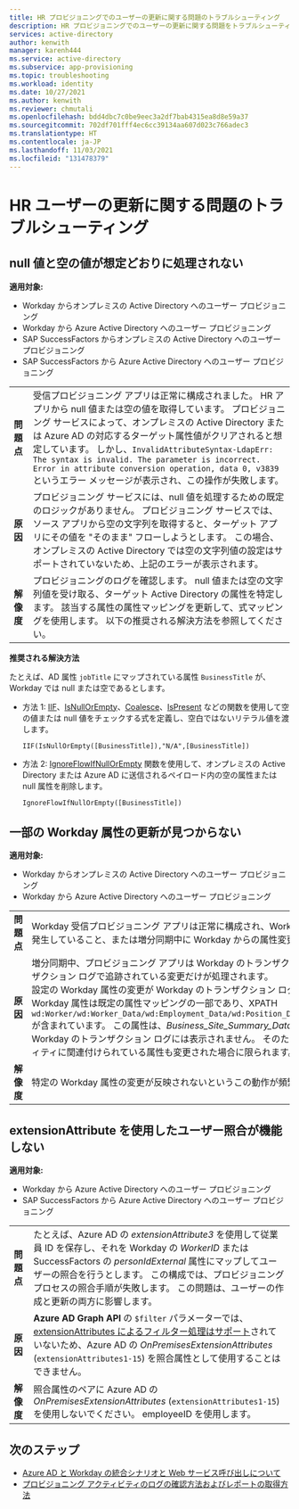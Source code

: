 ```yaml
---
title: HR プロビジョニングでのユーザーの更新に関する問題のトラブルシューティング
description: HR プロビジョニングでのユーザーの更新に関する問題をトラブルシューティングする方法について説明します
services: active-directory
author: kenwith
manager: karenh444
ms.service: active-directory
ms.subservice: app-provisioning
ms.topic: troubleshooting
ms.workload: identity
ms.date: 10/27/2021
ms.author: kenwith
ms.reviewer: chmutali
ms.openlocfilehash: bdd4dbc7c0be9eec3a2df7bab4315ea8d8e59a37
ms.sourcegitcommit: 702df701fff4ec6cc39134aa607d023c766adec3
ms.translationtype: HT
ms.contentlocale: ja-JP
ms.lasthandoff: 11/03/2021
ms.locfileid: "131478379"
---
```

# <a name="troubleshoot-hr-user-update-issues"></a>HR ユーザーの更新に関する問題のトラブルシューティング

## <a name="null-and-empty-values-not-processed-as-expected"></a>null 値と空の値が想定どおりに処理されない
**適用対象:**
* Workday からオンプレミスの Active Directory へのユーザー プロビジョニング
* Workday から Azure Active Directory へのユーザー プロビジョニング
* SAP SuccessFactors からオンプレミスの Active Directory へのユーザー プロビジョニング
* SAP SuccessFactors から Azure Active Directory へのユーザー プロビジョニング

| | |
|-- | -- |
| **問題点** | 受信プロビジョニング アプリは正常に構成されました。 HR アプリから null 値または空の値を取得しています。 プロビジョニング サービスによって、オンプレミスの Active Directory または Azure AD の対応するターゲット属性値がクリアされると想定しています。 しかし、`InvalidAttributeSyntax-LdapErr: The syntax is invalid. The parameter is incorrect. Error in attribute conversion operation, data 0, v3839` というエラー メッセージが表示され、この操作が失敗します。 |
| **原因** | プロビジョニング サービスには、null 値を処理するための既定のロジックがありません。 プロビジョニング サービスでは、ソース アプリから空の文字列を取得すると、ターゲット アプリにその値を "そのまま" フローしようとします。 この場合、オンプレミスの Active Directory では空の文字列値の設定はサポートされていないため、上記のエラーが表示されます。 |
| **解像度** | プロビジョニングのログを確認します。 null 値または空の文字列値を受け取る、ターゲット Active Directory の属性を特定します。 該当する属性の属性マッピングを更新して、式マッピングを使用します。 以下の推奨される解決方法を参照してください。 |

**推奨される解決方法**

  たとえば、AD 属性 `jobTitle` にマップされている属性 `BusinessTitle` が、Workday では null または空であるとします。 
  * 方法 1: [IIF](functions-for-customizing-application-data.md#iif)、[IsNullOrEmpty](functions-for-customizing-application-data.md#isnullorempty)、[Coalesce](functions-for-customizing-application-data.md#coalesce)、[IsPresent](functions-for-customizing-application-data.md#ispresent) などの関数を使用して空の値または null 値をチェックする式を定義し、空白ではないリテラル値を渡します。 
  
     `IIF(IsNullOrEmpty([BusinessTitle]),"N/A",[BusinessTitle])`

  * 方法 2: [IgnoreFlowIfNullOrEmpty](functions-for-customizing-application-data.md#ignoreflowifnullorempty) 関数を使用して、オンプレミスの Active Directory または Azure AD に送信されるペイロード内の空の属性または null 属性を削除します。 
  
     `IgnoreFlowIfNullOrEmpty([BusinessTitle])` 

## <a name="some-workday-attribute-updates-are-missing"></a>一部の Workday 属性の更新が見つからない
**適用対象:**
* Workday からオンプレミスの Active Directory へのユーザー プロビジョニング
* Workday から Azure Active Directory へのユーザー プロビジョニング

| | |
|-- | -- |
| **問題点** | Workday 受信プロビジョニング アプリは正常に構成され、Workday テナント URL に正常に接続されています。 Workday からの特定の属性更新のフローに遅延が発生していること、または増分同期中に Workday からの属性変更が予想どおりに反映されない場合があることを確認しました。 |
| **原因** | 増分同期中、プロビジョニング アプリは Workday のトランザクション ログに対してプライマリ Worker エンティティの変更のクエリを実行し、Workday のトランザクション ログで追跡されている変更だけが処理されます。 <br> 設定の Workday 属性の変更が Workday のトランザクション ログで追跡されていない場合、Azure AD はその変更を取得できません。 たとえば、*LocalReference* Workday 属性は既定の属性マッピングの一部であり、XPATH `wd:Worker/wd:Worker_Data/wd:Employment_Data/wd:Position_Data/wd:Business_Site_Summary_Data/wd:Local_Reference/wd:ID[@wd:type='Locale_ID']/text()` が含まれています。 この属性は、*Business_Site_Summary_Data* エンティティの一部であることに注意してください。 Workday のこの属性の値が変更されても、Workday のトランザクション ログには表示されません。 そのため、増分同期中にこの属性の新しい値が表示されるのは、同期間隔中にプライマリ Worker エンティティに関連付けられている属性も変更された場合に限られます。 |
| **解像度** | 特定の Workday 属性の変更が反映されないというこの動作が頻繁に発生する場合は、週 1 回または月 1 回の完全同期を定期的に実行することをお勧めします。 |

## <a name="user-match-with-extensionattribute-not-working"></a>extensionAttribute を使用したユーザー照合が機能しない
**適用対象:**
* Workday から Azure Active Directory へのユーザー プロビジョニング
* SAP SuccessFactors から Azure Active Directory へのユーザー プロビジョニング

| | |
|-- | -- |
| **問題点** | たとえば、Azure AD の *extensionAttribute3* を使用して従業員 ID を保存し、それを Workday の *WorkerID* または SuccessFactors の *personIdExternal* 属性にマップしてユーザーの照合を行うとします。 この構成では、プロビジョニング プロセスの照合手順が失敗します。 この問題は、ユーザーの作成と更新の両方に影響します。 |
| **原因** | **Azure AD Graph API** の `$filter` パラメーターでは、[extensionAttributes によるフィルター処理はサポート](https://docs.microsoft.com/previous-versions/azure/ad/graph/howto/azure-ad-graph-api-supported-queries-filters-and-paging-options#filter)されていないため、Azure AD の *OnPremisesExtensionAttributes* (`extensionAttributes1-15`) を照合属性として使用することはできません。 |
| **解像度** | 照合属性のペアに Azure AD の *OnPremisesExtensionAttributes* (`extensionAttributes1-15`) を使用しないでください。 employeeID を使用します。 |



## <a name="next-steps"></a>次のステップ

* [Azure AD と Workday の統合シナリオと Web サービス呼び出しについて](workday-integration-reference.md)
* [プロビジョニング アクティビティのログの確認方法およびレポートの取得方法](check-status-user-account-provisioning.md)


